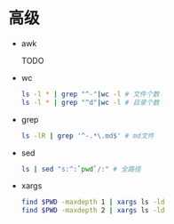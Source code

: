 # 高级

- awk

  TODO

- wc

  ```sh
  ls -l * | grep "^-"|wc -l # 文件个数  
  ls -l * | grep "^d"|wc -l # 目录个数
  ```

- grep

  ```sh
  ls -lR | grep '^-.*\.md$' # md文件
  ```

- sed

  ```sh
  ls | sed "s:^:`pwd`/:" # 全路径
  ```

- xargs

  ```sh
  find $PWD -maxdepth 1 | xargs ls -ld
  find $PWD -maxdepth 2 | xargs ls -ld
  ```

  